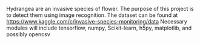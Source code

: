 Hydrangea are an invasive species of flower. The purpose of this project is to detect them using image recognition.
The dataset can be found at https://www.kaggle.com/c/invasive-species-monitoring/data
Necessary modules will include tensorflow, numpy, Scikit-learn, h5py, matplotlib, and possibly opencsv
